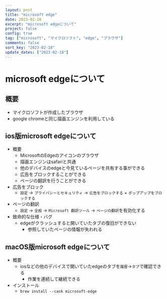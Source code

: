 ```yaml
---
layout: post
title: "microsoft edge"
date: 2023-02-18
excerpt: "microsoft edgeについて"
project: false
config: true
tag: ["microsoft", "マイクロソフト", "edge", "ブラウザ"]
comments: false
sort_key: "2023-02-18"
update_dates: ["2023-02-18"]
---
```


# microsoft edgeについて

## 概要
 - マイクロソフトが作成したブラウザ
 - google chromeと同じ描画エンジンを利用している

## ios版microsoft edgeについて
 - 概要
   - MicrosoftのEdgeのアイコンのブラウザ
   - 描画エンジンはsafariと共通
   - 他のデバイスのedgeと今見ているページを共有する事ができる
   - 広告をブロックすることができる
   - ページの翻訳を行うことができる
 - 広告をブロック
   - `設定` -> `プライバシーとセキュリティ` -> `広告をブロックする` + `ポップアップをブロックする`
 - ページの翻訳
   - `設定` -> `全般` -> `Microsoft 翻訳ツール` -> `ページの翻訳`を有効化する
 - 致命的な仕様・バグ
   - edgeがクラッシュすると開いていたタブの復旧ができない
     - 参照していたページの情報が失われる

## macOS版microsoft edgeについて
 - 概要
   - iosなどの他のデバイスで開いていたedgeのタブを`履歴`->`タブ`で確認できる
     - 作業を連続して継続できる
 - インストール
   - `brew install --cask microsoft-edge`
